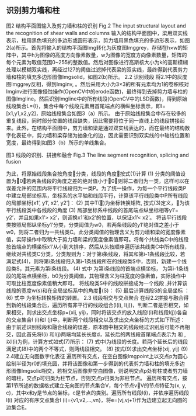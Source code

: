 ## 识别剪力墙和柱
 
图2  结构平面图输入及剪力墙和柱的识别
Fig.2 The input structural layout and the recognition of shear walls and columns
输入的结构平面图中，梁用双实线表示，柱用黑色填充的多边形或圆形表示，剪力墙用黑色填充的多边形表示，如图2(a)所示。首先将输入的结构平面图Img转化为灰度图Imggrey，存储在h×w的矩阵中，其中h为图像的高度方向像素数量，w为图像的宽度方向像素数量，矩阵的每个元素为取值范围0~255的整数值。然后对图像进行高斯核大小为k的高斯模糊处理以模糊双实线，再经过127的阈值过滤掉代表梁的双实线，最终得到代表剪力墙和柱的填充多边形图像Imgsolid，如图2(b)所示。
2.2 识别线段
将2.1中的灰度图Imggrey反相，得到Imginv, 。然后采用大小为3×3的所有元素均为1的卷积核对Imginv进行图像侵蚀操作(OpenCV中的erode函数)，最终得到去掉剪力墙与柱的图像Imgline。然后识别Imgline中的所有线段(OpenCV中的LSD函数)，得到原始线段集合L={l}，集合中每个线段元素用首尾端点的横纵坐标表示，即l=[x1,y1,x2,y2]，原始线段集合如图3（a）所示。 
由于原始线段集合中存在较多的重复线段，同时部分位置的线段缺失，因此需要将位于同一直线上的线段拼接起来。此外，在结构平面图中，剪力墙和梁是通过双实线表达的，而在最终的结构数字化表征中，剪力墙和梁存储为抽象化的边，因此需要识别双实线的中轴线位置和宽度，最终得到如图3（b）所示的单线集合。
 
图3  线段的识别、拼接和融合
Fig.3 The line segment recognition, splicing and fusion

为此，将原始线段集合按角度分类，线段的角度按式(1)计算
	 	(1)
分类的阈值设置为0，若两条线段的角度之差的绝对值小于0，则将二者归为一类，这样可以在误差允许的范围内将平行线段归为一类P。为了统一操作，为每一个平行线段类P中建立局部坐标系，坐标系的水平轴和线段平行，计算该平行线段类中P所有线段的局部坐标[x1’, y1’, x2’, y2’]：
	 	(2)
其中T()为坐标转换矩阵, 按式(3)定义，为该平行线段类中各线段的角度
	 	(3)
局部坐标系中线段的首尾端点纵坐标相等y1’= y2’，并且如果x1’> x2’，则调换x1’和x2’的位置，以保证x1’< x2’。
将该平行线段类按照局部纵坐标y1’分类，分类阈值为w0，若两条线段的y1’绝对值之差小于w0，则将二者归为一共线类C。此分类阈值的物理含义为剪力墙和梁的宽度像素值，实际操作中取稍大于剪力墙和梁的宽度像素值即可。将每个共线类C中的线段按首端点的横坐标x1’从小到大排序，然后从头按顺序遍历该共线类C中所有线段，继续对共线类C分类，分类规则为：对于第i条线段，将其和第i-1条线段比较，若满足式(4)，则将第i条线段归入第i-1条线段所在的线段类S中，否则，新建一个线段类S，其元素为第i条线段。
	 	(4)
式中 为第i条线段的首端点横坐标， 为第i-1条线段的尾端点横坐标，b0为分类阈值，其物理含义为柱宽度的像素值，实际操作中可取比柱宽度像素值稍大即可。
将线段类S中的线段拼接成为一个线段 ,并计算该线段的宽度w(s)和在全局坐标系中的角度(S)：
	 	(5)
最后计算线段S的全局坐标 ：
	 	(6)
式中 为坐标转换矩阵的转置。
2.3 线段相交与交点聚合
在经2.2拼接与融合得到新的线段集合后，遍历所有非平行的线段组合(l(i), l(j))，判断二者是否相交，如果相交，则求出交点坐标p=(xij, yij)，同时将该交点的放入线段l(i)和线段l(j))各自的交点集合I (i)和I (j)中。判断两个线段相交以及求出交点坐标的方式如下所述：
由于前述识别线段和融合线段的误差，原本图中相交的线段经过识别后可能不再相交，因此首先将l(i) 和l(j)两端均延长长度d，延长后的两线段首尾端点表示为 和 ,以l(i)为例，计算方式如式(7)所示：
	 	(7)
式中l为线段的长度。若两个延长后的线段满足式(8)中的两个不等式，则两线段相交。
                 (8)
按式(9)求出交点坐标(xij, yij)
	 	(9)
2.4建立无向图数字化表征
遍历所有交点，在空白图像Imgpoint上以交点p为圆心绘制半径为r0的填充圆，并将该图像和第一步得到的代表剪力墙和柱的填充多边形图像Imgsolid相交，若相交后图像非空白图像，则说明交点p处有柱或者剪力墙的暗柱，交点p可归类为柱节点，否则交点p归类为非柱节点。
遍历所有交点，按第1节所述的数据格式建立无向图的节点集合V，每个节点vV的节点特征为(x, y, c)，其中x和y是节点的坐标，c是节点的类别。遍历所有线段l(i)，并依序遍历线段l(i) 对应的有序交点集合I (i)={v1,v2,…,vn}，将e=(vj,vj+1)作为边建立起无向图的边集合E。
